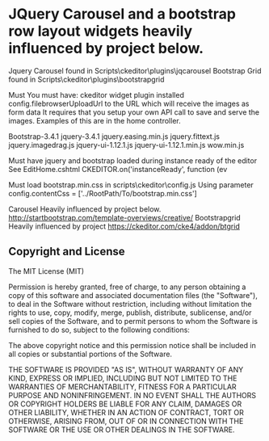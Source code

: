 # JQuery Carousel and a bootstrap row layout widgets heavily influenced by project below.
Jquery Carousel found in Scripts\ckeditor\plugins\jqcarousel
Bootstrap Grid found in Scripts\ckeditor\plugins\bootstrapgrid


Must You must have:
ckeditor widget plugin installed
config.filebrowserUploadUrl   to the URL which will receive the images as form data
It requires that you setup your own API call to save and serve the images.
Examples of this are in the home controller.

Bootstrap-3.4.1
jquery-3.4.1
jquery.easing.min.js
jquery.fittext.js
jquery.imagedrag.js
jquery-ui-1.12.1.js
jquery-ui-1.12.1.min.js
wow.min.js

Must have jquery and bootstrap loaded during instance ready of the editor   See EditHome.cshtml
CKEDITOR.on('instanceReady', function (ev

Must load bootstrap.min.css in scripts\ckeditor\config.js
Using parameter  config.contentCss = ['../RootPath/To/bootstrap.min.css']


Carousel Heavily influenced by project below. http://startbootstrap.com/template-overviews/creative/
Bootstrapgrid Heavily influenced by project  https://ckeditor.com/cke4/addon/btgrid 



## Copyright and License

The MIT License (MIT)

Permission is hereby granted, free of charge, to any person obtaining a copy
of this software and associated documentation files (the "Software"), to deal
in the Software without restriction, including without limitation the rights
to use, copy, modify, merge, publish, distribute, sublicense, and/or sell
copies of the Software, and to permit persons to whom the Software is
furnished to do so, subject to the following conditions:

The above copyright notice and this permission notice shall be included in all
copies or substantial portions of the Software.

THE SOFTWARE IS PROVIDED "AS IS", WITHOUT WARRANTY OF ANY KIND, EXPRESS OR
IMPLIED, INCLUDING BUT NOT LIMITED TO THE WARRANTIES OF MERCHANTABILITY,
FITNESS FOR A PARTICULAR PURPOSE AND NONINFRINGEMENT. IN NO EVENT SHALL THE
AUTHORS OR COPYRIGHT HOLDERS BE LIABLE FOR ANY CLAIM, DAMAGES OR OTHER
LIABILITY, WHETHER IN AN ACTION OF CONTRACT, TORT OR OTHERWISE, ARISING FROM,
OUT OF OR IN CONNECTION WITH THE SOFTWARE OR THE USE OR OTHER DEALINGS IN THE
SOFTWARE.
